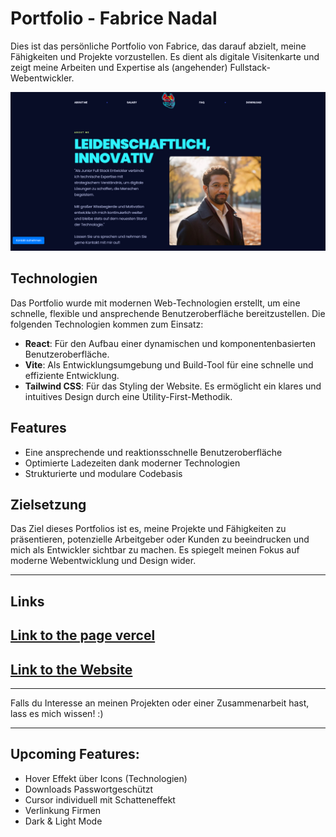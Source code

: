 # Portfolio - Fabrice Nadal

Dies ist das persönliche Portfolio von Fabrice, das darauf abzielt, meine Fähigkeiten und Projekte vorzustellen. Es dient als digitale Visitenkarte und zeigt meine Arbeiten und Expertise als (angehender) Fullstack-Webentwickler.

![img.png](img.png)

## Technologien
Das Portfolio wurde mit modernen Web-Technologien erstellt, um eine schnelle, flexible und ansprechende Benutzeroberfläche bereitzustellen. Die folgenden Technologien kommen zum Einsatz:

- **React**: Für den Aufbau einer dynamischen und komponentenbasierten Benutzeroberfläche.
- **Vite**: Als Entwicklungsumgebung und Build-Tool für eine schnelle und effiziente Entwicklung.
- **Tailwind CSS**: Für das Styling der Website. Es ermöglicht ein klares und intuitives Design durch eine Utility-First-Methodik.

## Features
- Eine ansprechende und reaktionsschnelle Benutzeroberfläche
- Optimierte Ladezeiten dank moderner Technologien
- Strukturierte und modulare Codebasis

## Zielsetzung
Das Ziel dieses Portfolios ist es, meine Projekte und Fähigkeiten zu präsentieren, potenzielle Arbeitgeber oder Kunden zu beeindrucken und mich als Entwickler sichtbar zu machen. Es spiegelt meinen Fokus auf moderne Webentwicklung und Design wider.

---
## Links
## [Link to the page vercel](https://portfolio-fabrice-nadal.vercel.app/)
## [Link to the Website](https://www.fabricenadal.com/)
---
Falls du Interesse an meinen Projekten oder einer Zusammenarbeit hast, lass es mich wissen! :)

---

## Upcoming Features:
- Hover Effekt über Icons (Technologien)
- Downloads Passwortgeschützt
- Cursor individuell mit Schatteneffekt
- Verlinkung Firmen
- Dark & Light Mode